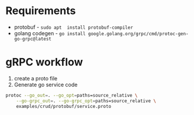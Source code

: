 # Requirements

* protobuf - `sudo apt  install protobuf-compiler`
* golang codegen - `go install google.golang.org/grpc/cmd/protoc-gen-go-grpc@latest`
# gRPC workflow

1. create a proto file
2. Generate go service code
```bash
protoc --go_out=. --go_opt=paths=source_relative \
    --go-grpc_out=. --go-grpc_opt=paths=source_relative \
    examples/crud/protobuf/service.proto
```
